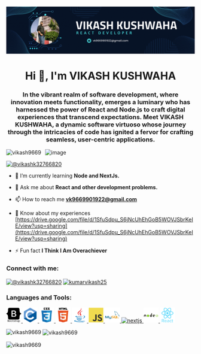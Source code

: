 ![logo](https://github.com/vikash9669/vikash9669/blob/main/VIKASH%20KUSHWAHA.gif)
<h1 align="center">Hi 👋, I'm VIKASH KUSHWAHA</h1>
<h3 align="center">In the vibrant realm of software development, where innovation meets functionality, emerges a luminary who has harnessed the power of React and Node.js to craft digital experiences that transcend expectations. Meet VIKASH KUSHWAHA, a dynamic software virtuoso whose journey through the intricacies of code has ignited a fervor for crafting seamless, user-centric applications.</h3>

<img align="right" alt="image" width="400" src="https://user-images.githubusercontent.com/55389276/140866485-8fb1c876-9a8f-4d6a-98dc-08c4981eaf70.gif">
<p align="left"> <img src="https://komarev.com/ghpvc/?username=vikash9669&label=Profile%20views&color=0e75b6&style=flat" alt="vikash9669" /> </p>

<p align="left"> <a href="https://twitter.com/@vikashk32766820" target="blank"><img src="https://img.shields.io/twitter/follow/@vikashk32766820?logo=twitter&style=for-the-badge" alt="@vikashk32766820" /></a> </p>

- 🌱 I’m currently learning **Node and NextJs.**

- 💬 Ask me about **React and other development problems.**

- 📫 How to reach me **vk9669901922@gmail.com**

- 📄 Know about my experiences [https://drive.google.com/file/d/1SfuSdpu_S6jNcUhEhGoB5WOVJSbrKeIE/view?usp=sharing](https://drive.google.com/file/d/1SfuSdpu_S6jNcUhEhGoB5WOVJSbrKeIE/view?usp=sharing)

- ⚡ Fun fact **I Think I Am Overachiever**

<h3 align="left">Connect with me:</h3>
<p align="left">
<a href="https://twitter.com/@vikashk32766820" target="blank"><img align="center" src="https://raw.githubusercontent.com/rahuldkjain/github-profile-readme-generator/master/src/images/icons/Social/twitter.svg" alt="@vikashk32766820" height="30" width="40" /></a>
<a href="https://linkedin.com/in/kumarvikash25" target="blank"><img align="center" src="https://raw.githubusercontent.com/rahuldkjain/github-profile-readme-generator/master/src/images/icons/Social/linked-in-alt.svg" alt="kumarvikash25" height="30" width="40" /></a>
</p>

<h3 align="left">Languages and Tools:</h3>
<p align="left"> <a href="https://getbootstrap.com" target="_blank" rel="noreferrer"> <img src="https://raw.githubusercontent.com/devicons/devicon/master/icons/bootstrap/bootstrap-plain-wordmark.svg" alt="bootstrap" width="40" height="40"/> </a> <a href="https://www.cprogramming.com/" target="_blank" rel="noreferrer"> <img src="https://raw.githubusercontent.com/devicons/devicon/master/icons/c/c-original.svg" alt="c" width="40" height="40"/> </a> <a href="https://www.w3schools.com/css/" target="_blank" rel="noreferrer"> <img src="https://raw.githubusercontent.com/devicons/devicon/master/icons/css3/css3-original-wordmark.svg" alt="css3" width="40" height="40"/> </a> <a href="https://www.w3.org/html/" target="_blank" rel="noreferrer"> <img src="https://raw.githubusercontent.com/devicons/devicon/master/icons/html5/html5-original-wordmark.svg" alt="html5" width="40" height="40"/> </a> <a href="https://www.java.com" target="_blank" rel="noreferrer"> <img src="https://raw.githubusercontent.com/devicons/devicon/master/icons/java/java-original.svg" alt="java" width="40" height="40"/> </a> <a href="https://developer.mozilla.org/en-US/docs/Web/JavaScript" target="_blank" rel="noreferrer"> <img src="https://raw.githubusercontent.com/devicons/devicon/master/icons/javascript/javascript-original.svg" alt="javascript" width="40" height="40"/> </a> <a href="https://www.mysql.com/" target="_blank" rel="noreferrer"> <img src="https://raw.githubusercontent.com/devicons/devicon/master/icons/mysql/mysql-original-wordmark.svg" alt="mysql" width="40" height="40"/> </a> <a href="https://nextjs.org/" target="_blank" rel="noreferrer"> <img src="https://cdn.worldvectorlogo.com/logos/nextjs-2.svg" alt="nextjs" width="40" height="40"/> </a> <a href="https://nodejs.org" target="_blank" rel="noreferrer"> <img src="https://raw.githubusercontent.com/devicons/devicon/master/icons/nodejs/nodejs-original-wordmark.svg" alt="nodejs" width="40" height="40"/> </a> <a href="https://reactjs.org/" target="_blank" rel="noreferrer"> <img src="https://raw.githubusercontent.com/devicons/devicon/master/icons/react/react-original-wordmark.svg" alt="react" width="40" height="40"/> </a> </p>

<p><img align="left" src="https://github-readme-stats.vercel.app/api/top-langs?username=vikash9669&show_icons=true&locale=en&layout=compact" alt="vikash9669" /></p>

<p>&nbsp;<img align="center" src="https://github-readme-stats.vercel.app/api?username=vikash9669&show_icons=true&locale=en" alt="vikash9669" /></p>

<p><img align="center" src="https://github-readme-streak-stats.herokuapp.com/?user=vikash9669&" alt="vikash9669" /></p>
